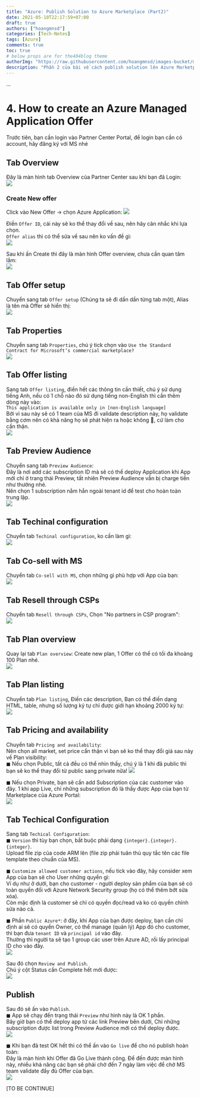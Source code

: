 ```yaml
---
title: "Azure: Publish Solution to Azure Marketplace (Part2)"
date: 2021-05-10T22:17:59+07:00
draft: true
authors: ["hoangmnsd"]
categories: [Tech-Notes]
tags: [Azure]
comments: true
toc: true
# below props are for the404blog theme
authorImg: "https://raw.githubusercontent.com/hoangmnsd/images-bucket/master/static/images/hoangmsnd-avatar001.jpg"
description: "Phần 2 của bài về cách publish solution lên Azure Marketplace"
---
```


...

# 4. How to create an Azure Managed Application Offer

Trước tiên, bạn cần login vào Partner Center Portal, để login bạn cần có account, hãy đăng ký với MS nhé

## Tab Overview  
Đây là màn hình tab Overview của Partner Center sau khi bạn đã Login:  
![](https://d32yh8fbac5ivo.cloudfront.net/static/images/azure-partnercenter-overview.jpg)

### Create New offer
Click vào New Offer -> chọn Azure Application: 
![](https://d32yh8fbac5ivo.cloudfront.net/static/images/azure-partnercenter-create.jpg)

Điền `Offer ID`, cái này sẽ ko thể thay đổi về sau, nên hãy cân nhắc khi lựa chọn.   
`Offer alias` thì có thể sửa về sau nên ko vấn đề gì:  
![](https://d32yh8fbac5ivo.cloudfront.net/static/images/azure-partnercenter-create-offer-id.jpg)

Sau khi ấn Create thì đây là màn hình Offer overview, chưa cần quan tâm lắm:  
![](https://d32yh8fbac5ivo.cloudfront.net/static/images/azure-partnercenter-offer-overview.jpg)

## Tab Offer setup
Chuyển sang tab `Offer setup` (Chúng ta sẽ đi dần dần từng tab một), Alias là tên mà Offer sẽ hiển thị:  
![](https://d32yh8fbac5ivo.cloudfront.net/static/images/azure-partnercenter-offer-setup.jpg)

## Tab Properties
Chuyển sang tab `Properties`, chú ý tick chọn vào `Use the Standard Contract for Microsoft’s commercial marketplace?`  
![](https://d32yh8fbac5ivo.cloudfront.net/static/images/azure-partnercenter-offer-properties.jpg)

## Tab Offer listing
Sang tab `Offer listing`, điền hết các thông tin cần thiết, chú ý sử dụng tiếng Anh, nếu có 1 chỗ nào đó sử dụng tiếng non-English thì cần thêm dòng này vào:  
`This application is available only in [non-English language]`  
Bởi vì sau này sẽ có 1 team của MS đi validate description này, họ validate bằng cơm nên có khả năng họ sẽ phát hiện ra hoặc không 🤣, cứ làm cho cẩn thận.  
![](https://d32yh8fbac5ivo.cloudfront.net/static/images/azure-partnercenter-offer-listing.jpg)

## Tab Preview Audience
Chuyển sang tab `Preview Audience`:  
Đây là nơi add các subscription ID mà sẽ có thể deploy Application khi App mới chỉ ở trang thái Preview, tất nhiên Preview Audience vẫn bị charge tiền như thường nhé.  
Nên chọn 1 subscription nằm hẳn ngoài tenant id để test cho hoàn toàn trung lập.  
![](https://d32yh8fbac5ivo.cloudfront.net/static/images/azure-partnercenter-preview-audience.jpg)

## Tab Techinal configuration
Chuyển tab `Techinal configuration`, ko cần làm gì:  
![](https://d32yh8fbac5ivo.cloudfront.net/static/images/azure-partnercenter-offer-technical-config.jpg)

## Tab Co-sell with MS
Chuyển tab `Co-sell with MS`, chọn những gì phù hợp với App của bạn:  
![](https://d32yh8fbac5ivo.cloudfront.net/static/images/azure-partnercenter-co-sell-ms.jpg)

## Tab Resell through CSPs
Chuyển tab `Resell through CSPs`, Chọn "No partners in CSP program":  
![](https://d32yh8fbac5ivo.cloudfront.net/static/images/azure-partnercenter-re-sell-throughcsp.jpg)

## Tab Plan overview
Quay lại tab `Plan overview`:
Create new plan, 1 Offer có thể có tối đa khoảng 100 Plan nhé.  
![](https://d32yh8fbac5ivo.cloudfront.net/static/images/azure-partnercenter-plan-overview.jpg)

## Tab Plan listing
Chuyển tab `Plan listing`, Điền các description, Bạn có thể điền dạng HTML, table, nhưng số lượng ký tự chỉ được giới hạn khoảng 2000 ký tự:  
![](https://d32yh8fbac5ivo.cloudfront.net/static/images/azure-partnercenter-plan-listing.jpg)

## Tab Pricing and availability
Chuyển tab `Pricing and availability`:  
Nên chọn all market, set price cẩn thận vì bạn sẽ ko thể thay đổi giá sau này  
về Plan visibility:  
◼ Nếu chọn Public, tất cả đều có thể nhìn thấy, chú ý là 1 khi đã public thì bạn sẽ ko thể thay đổi từ public sang private nữa!
![](https://d32yh8fbac5ivo.cloudfront.net/static/images/azure-partnercenter-plan-pricing-avai.jpg)

◼ Nếu chọn Private, bạn sẽ cần add Subscription của các customer vào đây. 1 khi app Live, chỉ những subscription đó là thấy được App của bạn từ Marketplace của Azure Portal:  
![](https://d32yh8fbac5ivo.cloudfront.net/static/images/azure-partnercenter-plan-pricing-avai2.jpg)

## Tab Techical Configuration
Sang tab `Techical Configuration`:    
◼ `Version` thì tùy bạn chọn, bắt buộc phải dạng `{integer}.{integer}.{integer}`.  
Upload file zip của code ARM lên (file zip phải tuân thủ quy tắc tên các file template theo chuẩn của MS).  

◼ `Customize allowed customer actions`, nếu tick vào đây, hãy consider xem App của bạn sẽ cho User những quyền gì:  
Ví dụ như ở dưới, bạn cho customer - người deploy sản phẩm của bạn sẽ có toàn quyền đối với Azure Network Security group (họ có thể thêm bớt sửa xóa).  
Còn mặc định là customer sẽ chỉ có quyền đọc/read và ko có quyền chỉnh sửa nào cả.

◼ Phần `Public Azure*`: ở đây, khi App của bạn được deploy, bạn cần chỉ định ai sẽ có quyền Owner, có thể manage (quản lý) App đó cho customer, thì bạn đưa `tenant ID` và `principal id` vào đây.  
Thường thì người ta sẽ tạo 1 group các user trên Azure AD, rồi lấy principal ID cho vào đây.  
![](https://d32yh8fbac5ivo.cloudfront.net/static/images/azure-partnercenter-plan-technical-config.jpg)  

Sau đó chọn `Review and Publish`.  
Chú ý cột Status cần Complete hết mới được:  
![](https://d32yh8fbac5ivo.cloudfront.net/static/images/azure-partnercenter-offer-review-publish.jpg)

## Publish
Sau đó sẽ ấn vào `Publish`.   
◼ App sẽ chạy đến trạng thái `Preview` như hình này là OK 1 phần.  
Bây giờ bạn có thể deploy app từ các link Preview bên dưới, Chỉ những subscription được list trong Preview Audience mới có thể deploy được.  
![](https://d32yh8fbac5ivo.cloudfront.net/static/images/azure-partnercenter-offer-overview-progress.jpg)

◼ Khi bạn đã test OK hết thì có thể ấn vào `Go live` để cho nó publish hoàn toàn:  
Đây là màn hình khi Offer đã Go Live thành công. Để đến được màn hình này, nhiều khả năng các bạn sẽ phải chờ đến 7 ngày làm việc để chờ MS team validate đầy đủ Offer của bạn.  
![](https://d32yh8fbac5ivo.cloudfront.net/static/images/azure-partnercenter-offer-overview-progress-golive.jpg)

[TO BE CONTINUE]
